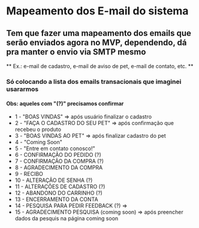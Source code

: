 # Mapeamento dos E-mail do sistema

## Tem que fazer uma mapeamento dos emails que serão enviados agora no MVP, dependendo, dá pra manter o envio via SMTP mesmo

** Ex.: e-mail de cadastro, e-mail de aviso de pet, e-mail de contato, etc. **

### Só colocando a lista dos emails transacionais que imaginei usararmos
#### Obs: aqueles com "(?)" precisamos confirmar

* 1 - "BOAS VINDAS" => após usuário finalizar o cadastro
* 2 - "FAÇA O CADASTRO DO SEU PET" => após confirmação que recebeu o produto
* 3 - "BOAS VINDAS AO PET" => após finalizar cadastro do pet
* 4 - "Coming Soon"
* 5 - "Entre em contato conosco!"
* 6 - CONFIRMAÇÃO DO PEDIDO (?)
* 7 - CONFIRMAÇÃO DA COMPRA (?)
* 8 - AGRADECIMENTO DA COMPRA
* 9 - RECIBO
* 10 - ALTERAÇÃO DE SENHA (?)
* 11 - ALTERAÇÕES DE CADASTRO (?)
* 12 - ABANDONO DO CARRINHO (?)
* 13 - ENCERRAMENTO DA CONTA
* 14 - PESQUISA PARA PEDIR FEEDBACK (?) => 
* 15 - AGRADECIMENTO PESQUISA (coming soon) => após preencher dados da pesquis na página coming soon
